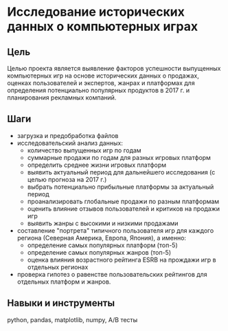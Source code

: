 # Исследование исторических данных о компьютерных играх
## Цель
Целью проекта является выявление факторов успешности выпущенных компьютерных игр на основе исторических данных о продажах, оценках пользователей и экспертов, жанрах и платформах для определения потенциально популярных продуктов в 2017 г. и планирования рекламных компаний.
## Шаги
* загрузка и предобработка файлов
* исследовательский анализ данных:
  * количество выпущенных игр по годам
  * суммарные продажи по годам для разных игровых платформ
  * определить среднее жизни игровых платформ
  * выявить актуальный период для дальнейшего исследования (с целью прогноза на 2017 г.)
  * выбрать потенциально прибыльные платформы за актуальный период
  * проанализировать глобальные продажи по разным платформам
  * оценить влияние отзывов пользователей и критиков на продажи игр
  * выявить жанры с высокими и низкими продажами      
* составление "портрета" типичного пользователя игр для каждого региона (Северная Америка, Европа, Япония), а именно:
  * определение самых популярных платформ (топ-5)
  * определение самых популярных жанров (топ-5)
  * оценка влияния возрастного рейтинга ESRB на прождажи игр в отдельных регионах
* проверка гипотез о равенстве пользовательских рейтингов для отдельных платформ и жанров.
## Навыки и инструменты
python, pandas, matplotlib, numpy, A/В тесты


